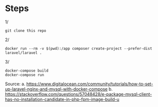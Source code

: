 # Steps

1/
```
git clone this repo
```

2/
```
docker run --rm -v $(pwd):/app composer create-project --prefer-dist laravel/laravel .
```

3/
```
docker-compose build
docker-compose run
```

Source: 
a. https://www.digitalocean.com/community/tutorials/how-to-set-up-laravel-nginx-and-mysql-with-docker-compose
b. https://stackoverflow.com/questions/57048428/e-package-mysql-client-has-no-installation-candidate-in-php-fpm-image-build-u
